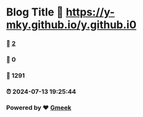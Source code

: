 # Blog Title :link: https://y-mky.github.io/y.github.i0 
### :page_facing_up: [2](https://y-mky.github.io/y.github.i0/tag.html) 
### :speech_balloon: 0 
### :hibiscus: 1291 
### :alarm_clock: 2024-07-13 19:25:44 
### Powered by :heart: [Gmeek](https://github.com/Meekdai/Gmeek)
